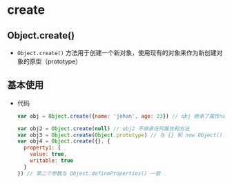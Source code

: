 # create

## Object.create()

+ `Object.create()` 方法用于创建一个新对象，使用现有的对象来作为新创建对象的原型（prototype）

## 基本使用

+ 代码

  ```js
  var obj = Object.create({name: 'johan', age: 23}) // obj 继承了属性name 和 age

  var obj2 = Object.create(null) // obj2 不继承任何属性和方法
  var obj3 = Object.create(Object.prototype) // 与 {} 和 new Object() 一个意思
  var obj4 = Object.create({}, {
    property1: {
      value: true,
      writable: true
    }
  }) // 第二个参数与 Object.defineProperties() 一致
  ```
